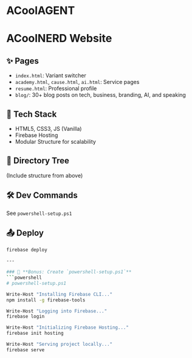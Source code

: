 # ACoolAGENT
# ACoolNERD Website

## ✨ Pages
- `index.html`: Variant switcher
- `academy.html`, `cause.html`, `ai.html`: Service pages
- `resume.html`: Professional profile
- `blog/`: 30+ blog posts on tech, business, branding, AI, and speaking

## 🔧 Tech Stack
- HTML5, CSS3, JS (Vanilla)
- Firebase Hosting
- Modular Structure for scalability

## 📂 Directory Tree
(Include structure from above)

## 🛠 Dev Commands
See `powershell-setup.ps1`

## 📤 Deploy
```bash
firebase deploy

---

### 📁 **Bonus: Create `powershell-setup.ps1`**
```powershell
# powershell-setup.ps1

Write-Host "Installing Firebase CLI..."
npm install -g firebase-tools

Write-Host "Logging into Firebase..."
firebase login

Write-Host "Initializing Firebase Hosting..."
firebase init hosting

Write-Host "Serving project locally..."
firebase serve

